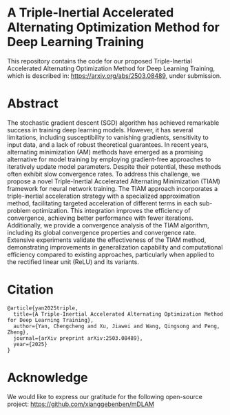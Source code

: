 # A Triple-Inertial Accelerated Alternating Optimization Method for Deep Learning Training
This repository contains the code for our proposed Triple-Inertial Accelerated Alternating Optimization Method for Deep Learning Training, which is described in: https://arxiv.org/abs/2503.08489, under submission.

# Abstract
The stochastic gradient descent (SGD) algorithm has achieved remarkable success in training deep learning models. However, it has several limitations, including susceptibility to vanishing gradients, sensitivity to input data, and a lack of robust theoretical guarantees. In recent years, alternating minimization (AM) methods have emerged as a promising alternative for model training by employing gradient-free approaches to iteratively update model parameters. Despite their potential, these methods often exhibit slow convergence rates. To address this challenge, we propose a novel Triple-Inertial Accelerated Alternating Minimization (TIAM) framework for neural network training. The TIAM approach incorporates a triple-inertial acceleration strategy with a specialized approximation method, facilitating targeted acceleration of different terms in each sub-problem optimization. This integration improves the efficiency of convergence, achieving better performance with fewer iterations. Additionally, we provide a convergence analysis of the TIAM algorithm, including its global convergence properties and convergence rate. Extensive experiments validate the effectiveness of the TIAM method, demonstrating improvements in generalization capability and computational efficiency compared to existing approaches, particularly when applied to the rectified linear unit (ReLU) and its variants.

# Citation
```
@article{yan2025triple,
  title={A Triple-Inertial Accelerated Alternating Optimization Method for Deep Learning Training},
  author={Yan, Chengcheng and Xu, Jiawei and Wang, Qingsong and Peng, Zheng},
  journal={arXiv preprint arXiv:2503.08489},
  year={2025}
}
```

# Acknowledge
We would like to express our gratitude for the following open-source project:
https://github.com/xianggebenben/mDLAM



